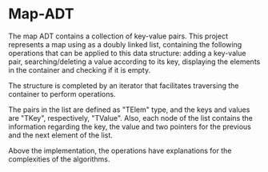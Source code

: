 # Map-ADT
The map ADT contains a collection of key-value pairs. This project represents a map using as a doubly linked list, containing the following operations that can be applied to this data structure: adding a key-value pair, searching/deleting a value according to its key, displaying the elements in the container and checking if it is empty.

The structure is completed by an iterator that facilitates traversing the container to perform operations. 

The pairs in the list are defined as "TElem" type, and the keys and values are "TKey", respectively, "TValue". Also, each node of the list contains the information regarding the key, the value and two pointers for the previous and the next element of the list. 

Above the implementation, the operations have explanations for the complexities of the algorithms.
